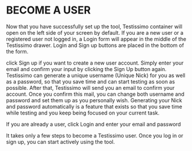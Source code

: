 # BECOME A USER
Now that you have successfully set up the tool, Testissimo container will open on the left side of your screen by default. If you are a new user or a registered user not logged in, a Login form will appear in the middle of the Testissimo drawer. Login and Sign up buttons are placed in the bottom of the form.

click Sign up if you want to create a new user account. Simply enter your email and confirm your input by clicking the Sign Up button again. Testissimo can generate a unique username (Unique Nick) for you as well as a password, so that you save time and can start testing as soon as possible. 
After that, Testissimo will send you an email to confirm your account. Once you confirm this mail, you can change both username and password and set them up as you personally wish. Generating your Nick and password automatically is a feature that exists so that you save time while testing and you keep being focused on your current task. 

If you are already a user, click Login and enter your email and password

It takes only a few steps to become a Testissimo user. Once you log in or sign up, you can start actively using the tool.

